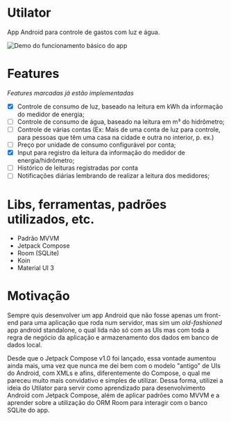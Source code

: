 # Utilator
App Android para controle de gastos com luz e água.

![Demo do funcionamento básico do app](https://i.imgur.com/tfddzkM.gif)

# Features
_Features marcadas já estão implementadas_
- [x] Controle de consumo de luz, baseado na leitura em kWh da informação do medidor de energia;
- [ ] Controle de consumo de água, baseado na leitura em m³ do hidrômetro;
- [ ] Controle de várias contas (Ex: Mais de uma conta de luz para controle, para pessoas que têm uma casa na cidade e outra no interior, p. ex.)
- [ ] Preço por unidade de consumo configurável por conta;
- [X] Input para registro da leitura da informação do medidor de energia/hidrômetro;
- [ ] Histórico de leituras registradas por conta
- [ ] Notificações diárias lembrando de realizar a leitura dos medidores;

# Libs, ferramentas, padrões utilizados, etc.
- Padrão MVVM
- Jetpack Compose
- Room (SQLite)
- Koin
- Material UI 3

# Motivação
Sempre quis desenvolver um app Android que não fosse apenas um front-end para uma aplicação que roda num servidor, mas sim um _old-fashioned_ app android standalone, o qual lida não só com as UIs 
mas com toda a regra de negócio da aplicação e armazenamento dos dados em banco de dados local. 

Desde que o Jetpack Compose v1.0 foi lançado, essa vontade aumentou ainda mais, uma vez que nunca me dei bem com o modelo "antigo" de UIs do Android, com XMLs e afins, diferentemente do Compose, o qual me 
pareceu muito mais convidativo e simples de utilizar. Dessa forma, utilizei a ideia do Utilator para servir como aprendizado para desenvolvimento Android com Jetpack Compose, além de aplicar padrões como
MVVM e a aprender sobre a utilização do ORM Room para interagir com o banco SQLite do app. 
